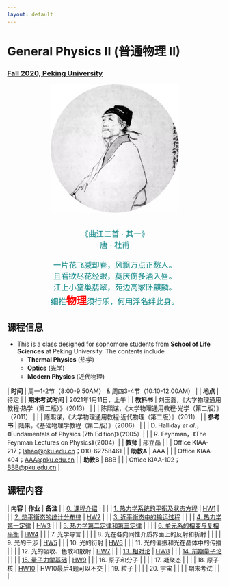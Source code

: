 ```yaml
---
layout: default
---
```


<style>
table {
  font-family: arial, sans-serif;
  border-collapse: collapse;
  width: 100%;
}

td, th {
  border: 1px solid #dddddd;
  text-align: left;
  padding: 8px;
}

tr:nth-child(odd) {
  background-color: #dddddd;
}
</style>

# <b>General Physics II (普通物理 II)</b>

### <u>Fall 2020, Peking University</u>

<div style="display: flex; justify-content: center;">
<img src="dufu.jpeg" width="300" height="300">
</div>

<p align="center">
<font color="teal" size="4">
<br> 《曲江二首 · 其一》<br>
唐 · 杜甫 <br>
<br>
一片花飞减却春，风飘万点正愁人。 <br>
且看欲尽花经眼，莫厌伤多酒入唇。 <br>
江上小堂巢翡翠，苑边高冢卧麒麟。 <br>
细推<font color="red" size="5"><b>物理</b></font>须行乐，何用浮名绊此身。 <br>
</font>
</p>

## 课程信息

- This is a class designed for sophomore students from <b>School of Life
  Sciences</b> at Peking University. The contents include
  - **Thermal Physics** (热学)
  - **Optics** (光学)
  - **Modern Physics** (近代物理)

| **时间** | 周一1-2节（8:00-9:50AM） & 周四3-4节（10:10-12:00AM） |
| **地点** | 待定 |
| **期末考试时间** | 2021年1月11日，上午 |
| **教科书** | 刘玉鑫，《大学物理通用教程·热学（第二版）》（2013） |
| | 陈熙谋，《大学物理通用教程·光学（第二版）》（2011） |
| | 陈熙谋，《大学物理通用教程·近代物理（第二版）》（2011） |
| **参考书** | 陆果，《基础物理学教程（第二版）》（2006） |
| | D. Halliday *et al.*，《Fundamentals of Physics (7th Edition)》（2005）|
| | R. Feynman，《The Feynman Lectures on Physics》（2004）|
| **教师** | 邵立晶 | 
| | Office KIAA-217；lshao@pku.edu.cn；010-62758461 | 
| **助教A** | AAA |
| | Office KIAA-404；AAA@pku.edu.cn |
| **助教B** | BBB |
| | Office KIAA-102；BBB@pku.edu.cn |

<p></p>

## 课程内容

| **内容** | **作业** | **备注** |
| [0. 课程介绍](https://disk.pku.edu.cn/link/29A5CA83DC99419D9A201D8494544D6D) | | |
| [1. 热力学系统的平衡及状态方程](https://disk.pku.edu.cn/link/29A5CA83DC99419D9A201D8494544D6D) | [HW1](https://disk.pku.edu.cn/link/29A5CA83DC99419D9A201D8494544D6D) | |
| [2. 热平衡态的统计分布律](https://disk.pku.edu.cn/link/29A5CA83DC99419D9A201D8494544D6D) | [HW2](https://disk.pku.edu.cn/link/29A5CA83DC99419D9A201D8494544D6D) | |
| [3. 近平衡态中的输运过程](https://disk.pku.edu.cn/link/29A5CA83DC99419D9A201D8494544D6D) | | |
| [4. 热力学第一定律](https://disk.pku.edu.cn/link/29A5CA83DC99419D9A201D8494544D6D) | [HW3](https://disk.pku.edu.cn/link/29A5CA83DC99419D9A201D8494544D6D) | |
| [5. 热力学第二定律和第三定律](https://disk.pku.edu.cn/link/29A5CA83DC99419D9A201D8494544D6D) | | |
| [6. 单元系的相变与复相平衡](https://disk.pku.edu.cn/link/29A5CA83DC99419D9A201D8494544D6D) | [HW4](https://disk.pku.edu.cn/link/29A5CA83DC99419D9A201D8494544D6D) | |
| 7. 光学导言 | | |
| 8. 光在各向同性介质界面上的反射和折射 | | |
| 9. 光的干涉 | [HW5](https://disk.pku.edu.cn/link/29A5CA83DC99419D9A201D8494544D6D) | |
| 10. 光的衍射 | [HW6](https://disk.pku.edu.cn/link/29A5CA83DC99419D9A201D8494544D6D) | |
| 11. 光的偏振和光在晶体中的传播 | | |
| 12. 光的吸收、色散和散射 | [HW7](https://disk.pku.edu.cn/link/29A5CA83DC99419D9A201D8494544D6D) | |
| [13. 相对论](https://disk.pku.edu.cn/link/29A5CA83DC99419D9A201D8494544D6D) | [HW8](https://disk.pku.edu.cn/link/29A5CA83DC99419D9A201D8494544D6D) | |
| [14. 前期量子论](https://disk.pku.edu.cn/link/29A5CA83DC99419D9A201D8494544D6D) | | |
| [15. 量子力学基础](https://disk.pku.edu.cn/link/29A5CA83DC99419D9A201D8494544D6D) | [HW9](https://disk.pku.edu.cn/link/29A5CA83DC99419D9A201D8494544D6D) | |
| 16. 原子和分子 | | |
| 17. 凝聚态 | | |
| 18. 原子核 | [HW10](https://disk.pku.edu.cn/link/29A5CA83DC99419D9A201D8494544D6D) | HW10最后4题可以不交 |
| 19. 粒子 |  | |
| 20. 宇宙 |  | |
| 期末考试 | | |




<script type="text/x-mathjax-config">
  MathJax.Hub.Config({
    tex2jax: {
      inlineMath: [ ['$','$'] ],
      processEscapes: true
    }
  });
</script>
<script type="text/javascript" src="https://cdn.mathjax.org/mathjax/latest/MathJax.js?config=TeX-AMS-MML_HTMLorMML">
</script>

